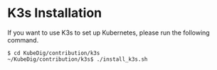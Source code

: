 # K3s Installation

If you want to use K3s to set up Kubernetes, please run the following command.

```text
$ cd KubeDig/contribution/k3s
~/KubeDig/contribution/k3s$ ./install_k3s.sh
```
